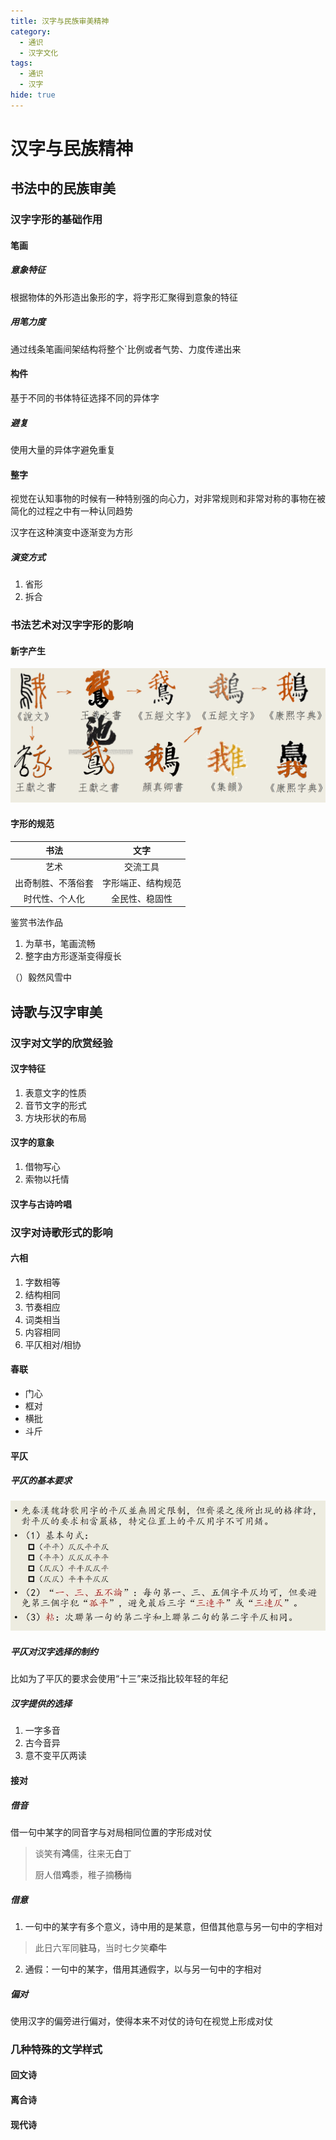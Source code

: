```yaml
---
title: 汉字与民族审美精神
category:
  - 通识
  - 汉字文化
tags:
  - 通识
  - 汉字
hide: true
---
```


# 汉字与民族精神

## 书法中的民族审美

### 汉字字形的基础作用

#### 笔画

##### 意象特征

根据物体的外形造出象形的字，将字形汇聚得到意象的特征

##### 用笔力度

通过线条笔画间架结构将整个`比例或者气势、力度传递出来

#### 构件

基于不同的书体特征选择不同的异体字

##### 避复

使用大量的异体字避免重复

#### 整字

视觉在认知事物的时候有一种特别强的向心力，对非常规则和非常对称的事物在被简化的过程之中有一种认同趋势

汉字在这种演变中逐渐变为方形

##### 演变方式

1. 省形
2. 拆合

### 书法艺术对汉字字形的影响

#### 新字产生

![鹅字的演变](https://raw.githubusercontent.com/dcldyhb/Freshman-Notes-Image-Host/main/202505221827824.png)

#### 字形的规范

|        书法        |        文字        |
| :----------------: | :----------------: |
|        艺术        |      交流工具      |
| 出奇制胜、不落俗套 | 字形端正、结构规范 |
|   时代性、个人化   |   全民性、稳固性   |

鉴赏书法作品

1. 为草书，笔画流畅
2. 整字由方形逐渐变得瘦长

（）毅然风雪中

## 诗歌与汉字审美

### 汉字对文学的欣赏经验

#### 汉字特征

1. 表意文字的性质
2. 音节文字的形式
3. 方块形状的布局

#### 汉字的意象

1. 借物写心
2. 索物以托情

#### 汉字与古诗吟唱

### 汉字对诗歌形式的影响

#### 六相

1. 字数相等
2. 结构相同
3. 节奏相应
4. 词类相当
5. 内容相同
6. 平仄相对/相协

#### 春联

- 门心
- 框对
- 横批
- 斗斤

#### 平仄

##### 平仄的基本要求

![平仄](https://raw.githubusercontent.com/dcldyhb/Freshman-Notes-Image-Host/main/202505291822390.png)

##### 平仄对汉字选择的制约

比如为了平仄的要求会使用“十三”来泛指比较年轻的年纪

##### 汉字提供的选择

1. 一字多音
2. 古今音异
3. 意不变平仄两读

#### 接对

##### 借音

借一句中某字的同音字与对局相同位置的字形成对仗

> 谈笑有**鸿**儒，往来无**白**丁
>
> 厨人借**鸡**黍，稚子摘**杨**梅

##### 借意

1. 一句中的某字有多个意义，诗中用的是某意，但借其他意与另一句中的字相对

> 此日六军同**驻马**，当时七夕笑**牵牛**

2. 通假：一句中的某字，借用其通假字，以与另一句中的字相对

##### 偏对

使用汉字的偏旁进行偏对，使得本来不对仗的诗句在视觉上形成对仗

### 几种特殊的文学样式

#### 回文诗

#### 离合诗

#### 现代诗
